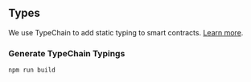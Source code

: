 ## Types

We use TypeChain to add static typing to smart contracts. [Learn more](https://github.com/ethereum-ts/TypeChain#getting-started-).

### Generate TypeChain Typings

```sh
npm run build
```

